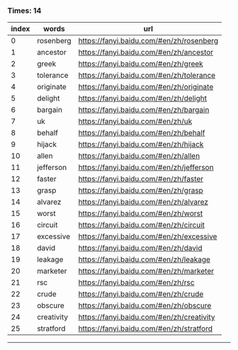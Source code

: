 ### Times: 14
| index | words | url |
| ------------ | ------------ | ------------ |
| 0| rosenberg | https://fanyi.baidu.com/#en/zh/rosenberg |
| 1| ancestor | https://fanyi.baidu.com/#en/zh/ancestor |
| 2| greek | https://fanyi.baidu.com/#en/zh/greek |
| 3| tolerance | https://fanyi.baidu.com/#en/zh/tolerance |
| 4| originate | https://fanyi.baidu.com/#en/zh/originate |
| 5| delight | https://fanyi.baidu.com/#en/zh/delight |
| 6| bargain | https://fanyi.baidu.com/#en/zh/bargain |
| 7| uk | https://fanyi.baidu.com/#en/zh/uk |
| 8| behalf | https://fanyi.baidu.com/#en/zh/behalf |
| 9| hijack | https://fanyi.baidu.com/#en/zh/hijack |
| 10| allen | https://fanyi.baidu.com/#en/zh/allen |
| 11| jefferson | https://fanyi.baidu.com/#en/zh/jefferson |
| 12| faster | https://fanyi.baidu.com/#en/zh/faster |
| 13| grasp | https://fanyi.baidu.com/#en/zh/grasp |
| 14| alvarez | https://fanyi.baidu.com/#en/zh/alvarez |
| 15| worst | https://fanyi.baidu.com/#en/zh/worst |
| 16| circuit | https://fanyi.baidu.com/#en/zh/circuit |
| 17| excessive | https://fanyi.baidu.com/#en/zh/excessive |
| 18| david | https://fanyi.baidu.com/#en/zh/david |
| 19| leakage | https://fanyi.baidu.com/#en/zh/leakage |
| 20| marketer | https://fanyi.baidu.com/#en/zh/marketer |
| 21| rsc | https://fanyi.baidu.com/#en/zh/rsc |
| 22| crude | https://fanyi.baidu.com/#en/zh/crude |
| 23| obscure | https://fanyi.baidu.com/#en/zh/obscure |
| 24| creativity | https://fanyi.baidu.com/#en/zh/creativity |
| 25| stratford | https://fanyi.baidu.com/#en/zh/stratford |




------------
